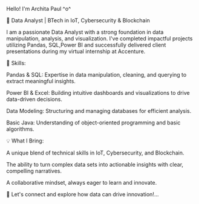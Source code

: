 Hello! I'm Archita Paul ^o^

🌟 Data Analyst | BTech in IoT, Cybersecurity & Blockchain

I am a passionate Data Analyst with a strong foundation in data manipulation, analysis, and visualization. I've completed impactful projects utilizing Pandas, SQL,Power BI and successfully delivered client presentations during my virtual internship at Accenture.



🔧 Skills:

Pandas & SQL: Expertise in data manipulation, cleaning, and querying to extract meaningful insights.

Power BI & Excel: Building intuitive dashboards and visualizations to drive data-driven decisions.

Data Modeling: Structuring and managing databases for efficient analysis.

Basic Java: Understanding of object-oriented programming and basic algorithms.



💡 What I Bring:

A unique blend of technical skills in IoT, Cybersecurity, and Blockchain.

The ability to turn complex data sets into actionable insights with clear, compelling narratives.

A collaborative mindset, always eager to learn and innovate.




🚀 Let's connect and explore how data can drive innovation!...


